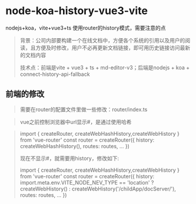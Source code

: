 # node-koa-history-vue3-vite
nodejs+koa，vite+vue3+ts 使用router的history模式，需要注意的点

> 背景：公司内部要构建一个在线文档中，方便各个系统的引用以及用户的阅读，且方便及时修改，用户不必再更新文档链接，即可用历史链接访问最新的文档内容
> 
> 技术点：前端是vite + vue3 + ts + md-editor-v3；后端是nodejs + koa + connect-history-api-fallback

## 前端的修改
> 需要在router的配置文件里做一些修改：router/index.ts

> vue之前控制浏览器中url显示#，是通过使用哈希

> import { createRouter, createWebHashHistory,createWebHistory } from 'vue-router'
> const router = createRouter({
>   history: createWebHashHistory(),
>   routes: routes,
>   ...
> })
> 
> 现在不显示#，就需要用history，修改如下:
> 
> import { createRouter, createWebHashHistory,createWebHistory } from 'vue-router'
> const router = createRouter({
>   history: import.meta.env.VITE_NODE_NEV_TYPE == 'location' ? createWebHistory() : createWebHistory('/childApp/docServer/'),
>   routes: routes,
>   ...
> })

